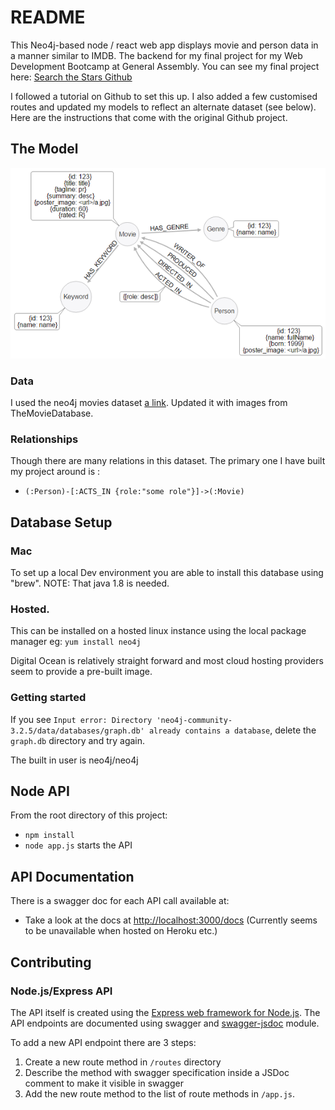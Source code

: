 # README

This Neo4j-based node / react web app displays movie and person data in a manner similar to IMDB. The backend for my final project for my Web Development Bootcamp at General Assembly. You can see my final project here: [Search the Stars Github](https://github.com/eggyducktective/moviestar-react-frontend)

I followed a tutorial on Github to set this up. I also added a few customised routes and updated my models to reflect an alternate dataset (see below). Here are the instructions that come with the original Github project.

## The Model

![image of movie model](./setup/img/model.png)

### Data

I used the neo4j movies dataset [a link](https://neo4j.com/developer/movie-database/).
Updated it with images from TheMovieDatabase.

### Relationships

Though there are many relations in this dataset. The primary one I have built my project around is :

* `(:Person)-[:ACTS_IN {role:"some role"}]->(:Movie)`

## Database Setup

### Mac

To set up a local Dev environment you are able to install this database using "brew".
NOTE: That java 1.8 is needed.

### Hosted.

This can be installed on a hosted linux instance using the local package manager eg:
`yum install neo4j`

Digital Ocean is relatively straight forward and most cloud hosting providers seem to provide a pre-built image.

### Getting started

If you see `Input error: Directory 'neo4j-community-3.2.5/data/databases/graph.db' already contains a database`, delete the `graph.db` directory and try again.

The built in user is neo4j/neo4j

## Node API

From the root directory of this project:

* `npm install`
* `node app.js` starts the API

## API Documentation

There is a swagger doc for each API call available at:

* Take a look at the docs at [http://localhost:3000/docs](http://localhost:3000/docs)
(Currently seems to be unavailable when hosted on Heroku etc.)

## Contributing

### Node.js/Express API

The API itself is created using the [Express web framework for Node.js](https://expressjs.com/). The API endpoints
are documented using swagger and [swagger-jsdoc](https://www.npmjs.com/package/swagger-jsdoc) module.

To add a new API endpoint there are 3 steps:

1. Create a new route method in `/routes` directory
2. Describe the method with swagger specification inside a JSDoc comment to make it visible in swagger
3. Add the new route method to the list of route methods in `/app.js`.
